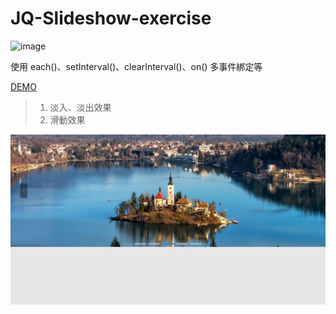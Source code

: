 # JQ-Slideshow-exercise
![image](https://img.shields.io/badge/jQuery-exercise-brightgreen.svg)

使用 each()、setInterval()、clearInterval()、on() 多事件綁定等

[DEMO](https://jedchang.github.io/JQ-Slideshow/)



> 01. 淡入、淡出效果
> 02. 滑動效果

![image](https://github.com/jedchang/JQ-Slideshow/blob/master/preview.jpg)
